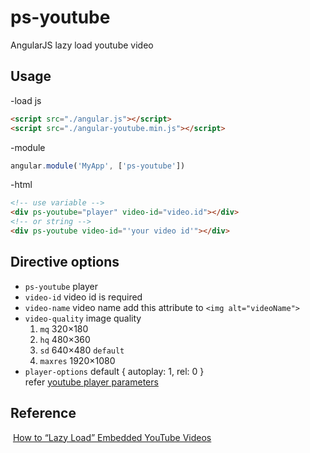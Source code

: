 # ps-youtube
AngularJS lazy load youtube video

## Usage
  -load js
  ```html
  <script src="./angular.js"></script>
  <script src="./angular-youtube.min.js"></script>
  ```

  -module
  ```js
  angular.module('MyApp', ['ps-youtube'])
  ```
  -html
  ```html
  <!-- use variable -->
  <div ps-youtube="player" video-id="video.id"></div>
  <!-- or string -->
  <div ps-youtube video-id="'your video id'"></div>
  ```
## Directive options
  - `ps-youtube` player
  - `video-id` video id is required
  - `video-name` video name add this attribute to `<img alt="videoName">`
  - `video-quality` image quality<br/>
    1. `mq` 320×180<br/>
    2. `hq` 480×360<br/>
    3. `sd` 640×480 `default`<br/>
    4. `maxres` 1920×1080<br/>
  - `player-options` default { autoplay: 1, rel: 0 }<br/>
  refer [youtube player parameters](https://developers.google.com/youtube/player_parameters)

## Reference
  [How to “Lazy Load” Embedded YouTube Videos](https://webdesign.tutsplus.com/tutorials/how-to-lazy-load-embedded-youtube-videos--cms-26743)
